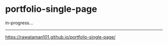 # portfolio-single-page
in-progress...
**************

https://rawataman101.github.io/portfolio-single-page/
